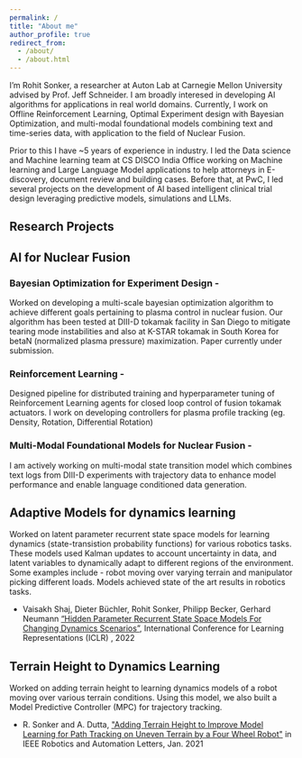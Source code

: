 ```yaml
---
permalink: /
title: "About me"
author_profile: true
redirect_from: 
  - /about/
  - /about.html
---
```

I’m Rohit Sonker, a researcher at Auton Lab at Carnegie Mellon University advised by Prof. Jeff Schneider.
I am broadly interesed in developing AI algorithms for applications in real world domains. Currently, I work on Offline Reinforcement Learning, Optimal Experiment design with Bayesian Optimization, and multi-modal foundational models combining text and time-series data, with application to the field of Nuclear Fusion.

Prior to this I have ~5 years of experience in industry. I led the Data science and Machine learning team at CS DISCO India Office working on Machine learning and Large Language Model applications to help attorneys in E-discovery, document review and building cases. 
Before that, at PwC, I led several projects on the development of AI based intelligent clinical trial design leveraging predictive models, simulations and LLMs.

Research Projects
---

## AI for Nuclear Fusion

### Bayesian Optimization for Experiment Design - 
Worked on developing a multi-scale bayesian optimization algorithm to achieve different goals pertaining to plasma control in nuclear fusion. Our algorithm has been tested at DIII-D tokamak facility in San Diego to mitigate tearing mode instabilities and also at K-STAR tokamak in South Korea for betaN (normalized plasma pressure) maximization. Paper currently under submission.


### Reinforcement Learning - 
Designed pipeline for distributed training and hyperparameter tuning of Reinforcement Learning agents for closed loop control of fusion tokamak actuators. I work on developing controllers for plasma profile tracking (eg. Density, Rotation, Differential Rotation)


### Multi-Modal Foundational Models for Nuclear Fusion -
I am actively working on multi-modal state transition model which combines text logs from DIII-D experiments with trajectory data to enhance model performance and enable language conditioned data generation.

## Adaptive Models for dynamics learning
Worked on latent parameter recurrent state space models for learning dynamics (state-transistion probability functions) for various robotics tasks. These models used
Kalman updates to account uncertainty in data, and latent variables to dynamically adapt to different regions of the environment. Some examples include - robot moving over varying terrain and manipulator picking different loads. Models achieved state of the art results in robotics tasks. 
 - Vaisakh Shaj, Dieter Büchler, Rohit Sonker, Philipp Becker, Gerhard Neumann [“Hidden Parameter Recurrent State Space Models For Changing Dynamics Scenarios”]("https://openreview.net/pdf?id=ds8yZOUsea"), International Conference for Learning Representations (ICLR) , 2022

## Terrain Height to Dynamics Learning 
Worked on adding terrain height to learning dynamics models of a robot moving over various terrain conditions. Using this model, we also built a Model Predictive Controller (MPC) for trajectory tracking. 
 - R. Sonker and A. Dutta, ["Adding Terrain Height to Improve Model Learning for Path Tracking on Uneven Terrain by a Four Wheel Robot"]("https://ieeexplore.ieee.org/document/9265417") in IEEE Robotics and Automation Letters, Jan. 2021



<!-- ### Past Projects

##### -->
